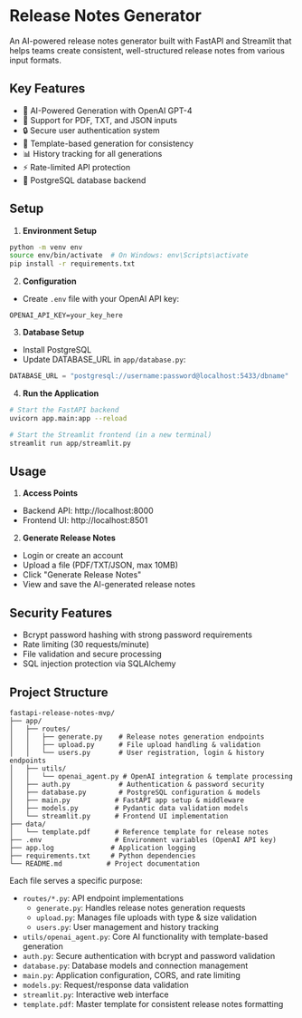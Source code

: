 # Release Notes Generator

An AI-powered release notes generator built with FastAPI and Streamlit that helps teams create consistent, well-structured release notes from various input formats.

## Key Features

- 🚀 AI-Powered Generation with OpenAI GPT-4
- 📄 Support for PDF, TXT, and JSON inputs
- 🔒 Secure user authentication system
- 📝 Template-based generation for consistency
- 📊 History tracking for all generations
- ⚡ Rate-limited API protection
- 💾 PostgreSQL database backend

## Setup

1. **Environment Setup**
```bash
python -m venv env
source env/bin/activate  # On Windows: env\Scripts\activate
pip install -r requirements.txt
```

2. **Configuration**
- Create `.env` file with your OpenAI API key:
```
OPENAI_API_KEY=your_key_here
```

3. **Database Setup**
- Install PostgreSQL
- Update DATABASE_URL in `app/database.py`:
```python
DATABASE_URL = "postgresql://username:password@localhost:5433/dbname"
```

4. **Run the Application**
```bash
# Start the FastAPI backend
uvicorn app.main:app --reload

# Start the Streamlit frontend (in a new terminal)
streamlit run app/streamlit.py
```

## Usage

1. **Access Points**
- Backend API: http://localhost:8000
- Frontend UI: http://localhost:8501

2. **Generate Release Notes**
- Login or create an account
- Upload a file (PDF/TXT/JSON, max 10MB)
- Click "Generate Release Notes"
- View and save the AI-generated release notes

## Security Features

- Bcrypt password hashing with strong password requirements
- Rate limiting (30 requests/minute)
- File validation and secure processing
- SQL injection protection via SQLAlchemy

## Project Structure

```
fastapi-release-notes-mvp/
├── app/
│   ├── routes/
│   │   ├── generate.py    # Release notes generation endpoints
│   │   ├── upload.py      # File upload handling & validation
│   │   └── users.py       # User registration, login & history endpoints
│   ├── utils/
│   │   └── openai_agent.py # OpenAI integration & template processing
│   ├── auth.py            # Authentication & password security
│   ├── database.py        # PostgreSQL configuration & models
│   ├── main.py           # FastAPI app setup & middleware
│   ├── models.py         # Pydantic data validation models
│   └── streamlit.py      # Frontend UI implementation
├── data/
│   └── template.pdf      # Reference template for release notes
├── .env                  # Environment variables (OpenAI API key)
├── app.log              # Application logging
├── requirements.txt     # Python dependencies
└── README.md           # Project documentation
```

Each file serves a specific purpose:
- `routes/*.py`: API endpoint implementations
  - `generate.py`: Handles release notes generation requests
  - `upload.py`: Manages file uploads with type & size validation
  - `users.py`: User management and history tracking
- `utils/openai_agent.py`: Core AI functionality with template-based generation
- `auth.py`: Secure authentication with bcrypt and password validation
- `database.py`: Database models and connection management
- `main.py`: Application configuration, CORS, and rate limiting
- `models.py`: Request/response data validation
- `streamlit.py`: Interactive web interface
- `template.pdf`: Master template for consistent release notes formatting




